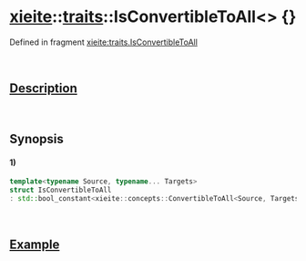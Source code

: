 # [xieite](../../xieite.md)\:\:[traits](../../traits.md)\:\:IsConvertibleToAll\<\> \{\}
Defined in fragment [xieite:traits.IsConvertibleToAll](../../../src/traits/is_convertible_to_all.cpp)

&nbsp;

## [Description](../concepts/convertible_to_all.md#Description)

&nbsp;

## Synopsis
#### 1)
```cpp
template<typename Source, typename... Targets>
struct IsConvertibleToAll
: std::bool_constant<xieite::concepts::ConvertibleToAll<Source, Targets...>> {};
```

&nbsp;

## [Example](../concepts/convertible_to_all.md#Example)
